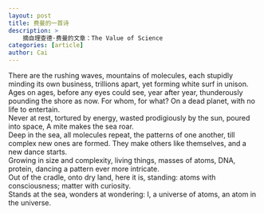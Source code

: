 ```yaml
---
layout: post
title: 费曼的一首诗
description: >
    摘自理查德·费曼的文章：The Value of Science
categories: [article]
author: Cai
---
```

There are the rushing waves, mountains of molecules, each stupidly minding its own business, trillions apart, yet forming white surf in unison.  
Ages on ages, before any eyes could see, year after year, thunderously pounding the shore
as now. For whom, for what? On a dead planet, with no life to entertain.  
Never at rest, tortured by energy, wasted prodigiously by the sun, poured into space, A
mite makes the sea roar.  
Deep in the sea, all molecules repeat, the patterns of one another, till complex new ones
are formed. They make others like themselves, and a new dance starts.  
Growing in size and complexity, living things, masses of atoms, DNA, protein, dancing a
pattern ever more intricate.  
Out of the cradle, onto dry land, here it is, standing: atoms with consciousness; matter
with curiosity.  
Stands at the sea, wonders at wondering: I, a universe of atoms, an atom in the universe.
